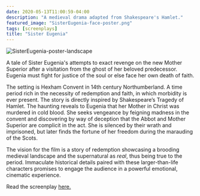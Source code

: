 ```yaml
---
date: 2020-05-13T11:00:59-04:00
description: "A medieval drama adapted from Shakespeare's Hamlet."
featured_image: "SisterEugenia-face-poster.png"
tags: [screenplays]
title: "Sister Eugenia"
---
```


![SisterEugenia-poster-landscape](https://github.com/ThomasMBury/charlie-bury-website/assets/139169787/7c2fb6a5-fe82-4a39-bd2f-dc7dd75c177e)

A tale of Sister Eugenia's attempts to exact revenge on the new Mother Superior after a visitation from the ghost of her beloved predecessor. Eugenia must fight for justice of the soul or else face her own death of faith. 

The setting is Hexham Convent in 14th century Northumberland. A time period rich in the necessity of redemption and faith, in which morbidity is ever present. The story is directly inspired by Shakespeare’s Tragedy of Hamlet. The haunting reveals to Eugenia that her Mother in Christ was murdered in cold blood. She seeks vengeance by feigning madness in the convent and discovering by way of deception that the Abbot and Mother Superior are complicit in the act. She is silenced by their wrath and imprisoned, but later finds the fortune of her freedom during the marauding of the Scots.

The vision for the film is a story of redemption showcasing a brooding medieval landscape and the supernatural as _real_, thus being true to the period. Immaculate historical details paired with these larger-than-life characters promises to engage the audience in a powerful emotional, cinematic experience. 

Read the screenplay [here.]()
